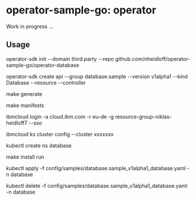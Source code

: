 # operator-sample-go: operator

Work in progress ...

## Usage

operator-sdk init --domain third.party --repo github.com/nheidloff/operator-sample-go/operator-database

operator-sdk create api --group database.sample --version v1alpha1 --kind Database --resource --controller

make generate

make manifests

ibmcloud login -a cloud.ibm.com -r eu-de -g resource-group-niklas-heidloff7 --sso

ibmcloud ks cluster config --cluster xxxxxxx

kubectl create ns database

make install run

kubectl apply -f config/samples/database.sample_v1alpha1_database.yaml -n database 

kubectl delete -f config/samples/database.sample_v1alpha1_database.yaml -n database 
